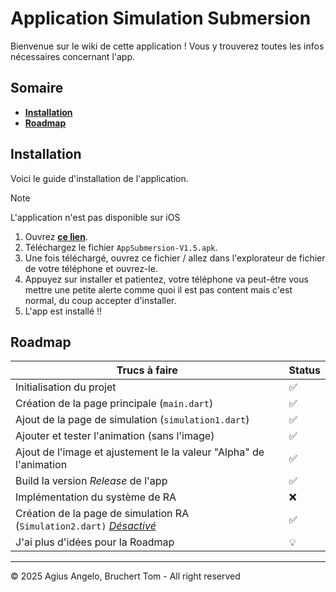 # Application Simulation Submersion

Bienvenue sur le wiki de cette application !
Vous y trouverez toutes les infos nécessaires concernant l'app.

## Somaire
- **[Installation](#installation)**
- **[Roadmap](#roadmap)**

## Installation
Voici le guide d'installation de l'application.

> [!NOTE]
> L'application n'est pas disponible sur iOS

1) Ouvrez **[ce lien](https://mega.nz/folder/J9JVTQzK#gBa5YSRhKrX292fsODjUGw)**.
2) Téléchargez le fichier `AppSubmersion-V1.5.apk`.
3) Une fois téléchargé, ouvrez ce fichier / allez dans l'explorateur de fichier de votre téléphone et ouvrez-le.
4) Appuyez sur installer et patientez, votre téléphone va peut-être vous mettre une petite alerte comme quoi il est pas content mais c'est normal, du coup accepter d'installer.
5) L'app est installé !!

## Roadmap

|Trucs à faire                                                                  |Status
--------------------------------------------------------------------------------|-
Initialisation du projet                                                        |✅
Création de la page principale (`main.dart`)                                    |✅
Ajout de la page de simulation (`simulation1.dart`)                             |✅
Ajouter et tester l'animation (sans l'image)                                    |✅
Ajout de l'image et ajustement le la valeur "Alpha" de l'animation              |✅
Build la version *Release* de l'app                                             |✅
Implémentation du système de RA                                                 |❌
Création de la page de simulation RA (`Simulation2.dart)` <ins>*Désactivé*</ins>|✅
J'ai plus d'idées pour la Roadmap                                               |💡

---
&copy; 2025 Agius Angelo, Bruchert Tom - All right reserved
